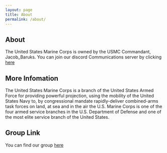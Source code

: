 ```yaml
---
layout: page
title: About
permalink: /about/
---
```


## About

The United States Marine Corps is owned by the USMC Commandant, Jacob_Baruks. You can join our discord Communications server by clicking [here](https://discordapp.com/invite/rB6zK5n)

## More Infomation

The United States Marine Corps is a branch of the United States Armed Force for providing powerful projection, using the mobility of the United States Navy to, by congressional mandate rapidly-deliver combined-arms task forces on land, at sea and in the air the U.S. Marine Corps is one of the four armed service branches in the U.S. Department of Defense and one of the most elite service branch of the United States.

## Group Link

You can find our group [here](https://www.roblox.com/My/Groups.aspx?gid=3128838)
